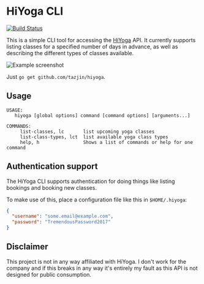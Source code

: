 HiYoga CLI
==========

[![Build Status](https://travis-ci.org/tazjin/hiyoga.svg?branch=master)](https://travis-ci.org/tazjin/hiyoga)

This is a simple CLI tool for accessing the [HiYoga][] API. It currently supports listing classes for a specified number
of days in advance, as well as describing the different types of classes available.

![Example screenshot](http://i.imgur.com/0NOk1SK.png)

Just `go get github.com/tazjin/hiyoga`.

## Usage

```
USAGE:
   hiyoga [global options] command [command options] [arguments...]

COMMANDS:
     list-classes, lc       list upcoming yoga classes
     list-class-types, lct  list available yoga class types
     help, h                Shows a list of commands or help for one command
```

## Authentication support

The HiYoga CLI supports authentication for doing things like listing bookings and booking new classes.

To make use of this, place a configuration file like this in `$HOME/.hiyoga`:

```json
{
  "username": "some.email@example.com",
  "password": "TremendousPassword2017"
}

```

## Disclaimer

This project is not in any way affiliated with HiYoga. I don't work for the company and if this breaks in any way it's
entirely my fault as this API is not designed for public consumption.

[HiYoga]: https://www.hiyoga.no/
